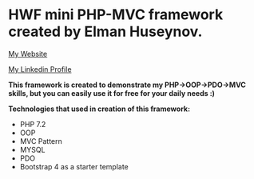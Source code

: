 # HWF mini PHP-MVC framework created by Elman Huseynov.



[My Website](https://ehuseynov.com/)

[My Linkedin Profile](https://linkedin.com/in/huseyn0w)

**This framework is created to demonstrate my PHP->OOP->PDO->MVC skills, but you can easily use it for free for your daily needs :)**


**Technologies that used in creation of this framework:**
- PHP 7.2
- OOP
- MVC Pattern
- MYSQL 
- PDO
- Bootstrap 4 as a starter template